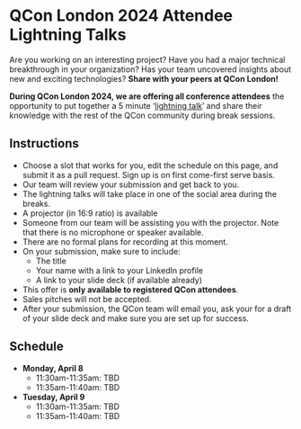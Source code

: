 # QCon London 2024 Attendee Lightning Talks

Are you working on an interesting project? Have you had a major technical breakthrough in your organization? Has your team uncovered insights about new and exciting technologies? **Share with your peers at QCon London!**

**During QCon London 2024, we are offering all conference attendees** the opportunity to put together a 5 minute ‘[lightning talk](https://en.wikipedia.org/wiki/Lightning_talk)’ and share their knowledge with the rest of the QCon community during break sessions.

## Instructions
- Choose a slot that works for you, edit the schedule on this page, and submit it as a pull request. Sign up is on first come-first serve basis.
- Our team will review your submission and get back to you.
- The lightning talks will take place in one of the social area during the breaks.
- A projector (in 16:9 ratio) is available
- Someone from our team will be assisting you with the projector. Note that there is no microphone or speaker available.
- There are no formal plans for recording at this moment.
- On your submission, make sure to include:
  - The title
  - Your name with a link to your LinkedIn profile
  - A link to your slide deck (if available already)
- This offer is **only available to registered QCon attendees**.
- Sales pitches will not be accepted.
- After your submission, the QCon team will email you, ask your for a draft of your slide deck and make sure you are set up for success.

## Schedule
- **Monday, April 8**
  - 11:30am-11:35am: TBD
  - 11:35am-11:40am: TBD
- **Tuesday, April 9**
  - 11:30am-11:35am: TBD
  - 11:35am-11:40am: TBD
